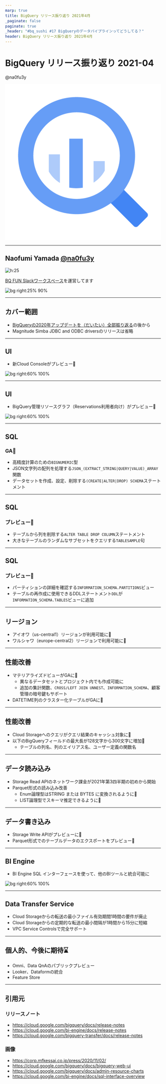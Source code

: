 ```yaml
---
marp: true
title: BigQuery リリース振り返り 2021年4月
_paginate: false
paginate: true
_header: "#bq_sushi #17 BigQueryのデータパイプラインってどうしてる？"
header: BigQuery リリース振り返り 2021年4月
---
```


# BigQuery リリース振り返り 2021-04

@na0fu3y

![bg right:25% 100%](bigquery-512-color.png)

---

## Naofumi Yamada [@na0fu3y](https://twitter.com/na0fu3y)
![h:25](https://corp.mfkessai.co.jp/images/info/Money-Forward-Kessai-Logo.png)

[BQ FUN Slackワークスペース]を運営してます

[BQ FUN Slackワークスペース]: https://join.slack.com/t/bqfun/shared_invite/zt-p14l1byc-rIZ2WmndLdzFBT63HRVgfA

![bg right:25% 90%](https://avatars.githubusercontent.com/u/17900178)

---

## カバー範囲

- [BigQueryの2020年アップデートを（だいたい）全部振り返る]の後から
- Magnitude Simba JDBC and ODBC driversのリリースは省略

[BigQueryの2020年アップデートを（だいたい）全部振り返る]: https://medium.com/google-cloud-jp/bigquery-2020-update-summary-dfd245e77e44

---

## UI
- 新Cloud Consoleがプレビュー:tada:

![bg right:60% 100%](https://cloud.google.com/bigquery/images/web-ui-components.png)

---

## UI
- BigQuery管理リソースグラフ（Reservations利用者向け）がプレビュー:tada:

![bg right:60% 100%](https://cloud.google.com/bigquery/images/admin-chart-overview.png)

---

## SQL

### GA:confetti_ball:
- 高精度計算のための`BIGNUMERIC`型
- JSON文字列の配列を処理する`JSON_(EXTRACT_STRING|QUERY|VALUE)_ARRAY`関数
- データセットを作成、設定、削除する`(CREATE|ALTER|DROP) SCHEMA`ステートメント

---

## SQL

### プレビュー:tada:
- テーブルから列を削除する`ALTER TABLE DROP COLUMN`ステートメント
- 大きなテーブルのランダムなサブセットをクエリする`TABLESAMPLE`句

---

## SQL

### プレビュー:tada:

- パーティションの詳細を確認する`INFORMATION_SCHEMA.PARTITIONS`ビュー
- テーブルの再作成に使用できるDDLステートメント`DDL`が`INFORMATION_SCHEMA.TABLES`ビューに追加

---

## リージョン
- アイオワ（us-central1）リージョンが利用可能に:confetti_ball:
- ワルシャワ（europe-central2）リージョンで利用可能に:confetti_ball:

---

## 性能改善

- マテリアライズドビューがGAに:confetti_ball:
    - 異なるデータセットとプロジェクト内でも作成可能に
    - 追加の集計関数、`CROSS/LEFT JOIN UNNEST`、`INFORMATION_SCHEMA`、顧客管理の暗号鍵もサポート
- DATETIME列のクラスター化テーブルがGAに:confetti_ball:

---

## 性能改善

- Cloud Storageへのクエリがクエリ結果のキャッシュ対象に:confetti_ball:
- 以下のBigQueryフィールドの最大長が128文字から300文字に増加:confetti_ball:
    - テーブルの列名、列のエイリアス名、ユーザー定義の関数名

---

## データ読み込み

- Storage Read APIのネットワーク課金が2021年第3四半期の初めから開始
- Parquet形式の読み込み改善
  - Enum論理型はSTRING または BYTES に変換されるように:confetti_ball:
  - LIST論理型でスキーマ推定できるように:confetti_ball:

---

## データ書き込み
- Storage Write APIがプレビューに:tada:
- Parquet形式でのテーブルデータのエクスポートをプレビュー:tada:

---

## BI Engine
- BI Engine SQL インターフェースを使って、他のBIツールと統合可能に

![bg right:60% 100%](https://cloud.google.com/bi-engine/images/sql-interface-diagram.png)

---

## Data Transfer Service
- Cloud Storageからの転送の最小ファイル有効期間1時間の要件が廃止
- Cloud Storageからの定期的な転送の最小間隔が1時間から15分に短縮
- VPC Service Controlsで完全サポート

---

## 個人的、今後に期待:hourglass:
- Omni、Data QnAのパブリックプレビュー
- Looker、Dataformの統合
- Feature Store

---

## 引用元

### リリースノート
- https://cloud.google.com/bigquery/docs/release-notes
- https://cloud.google.com/bi-engine/docs/release-notes
- https://cloud.google.com/bigquery-transfer/docs/release-notes

### 画像
- https://corp.mfkessai.co.jp/press/2020/11/02/
- https://cloud.google.com/bigquery/docs/bigquery-web-ui
- https://cloud.google.com/bigquery/docs/admin-resource-charts
- https://cloud.google.com/bi-engine/docs/sql-interface-overview
